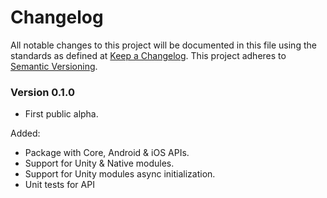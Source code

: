 # Changelog
All notable changes to this project will be documented in this file using the standards as defined at [Keep a Changelog](https://keepachangelog.com/en/1.0.0/). This project adheres to [Semantic Versioning](https://semver.org/spec/v2.0.0).

### Version 0.1.0
- First public alpha.

Added:
- Package with Core, Android & iOS APIs.
- Support for Unity & Native modules.
- Support for Unity modules async initialization.
- Unit tests for API

